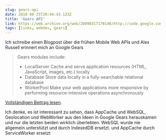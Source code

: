 ```yaml
---
slug: gears-api
date: 2018-08-25T20:44:43.133Z
title: 'Gears API'
link: https://web.archive.org/web/20090317170140/http://code.google.com/apis/gears/
tags: [links, webdev, gears]
---
```

Ich schreibe einen Blogpost über die frühen Mobile Web APIs und Alex Russell erinnert mich an Google Gears

> Gears modules include:
> 
> * LocalServer Cache and serve application resources (HTML, JavaScript, images, etc.) locally
> * Database Store data locally in a fully-searchable relational database
> * WorkerPool Make your web applications more responsive by performing resource-intensive operations asynchronously


[Vollständigen Beitrag lesen](https://web.archive.org/web/20090317170140/http://code.google.com/apis/gears/).

Ich denke, es ist interessant zu sehen, dass AppCache und WebSQL, Geolocation und WebWorker aus den Ideen in Google Gears herauskamen und nur die letzten beiden wirklich überlebten. WebSQL wurde nie allgemein unterstützt und durch IndexedDB ersetzt. und AppCache durch ServiceWorker ersetzt
